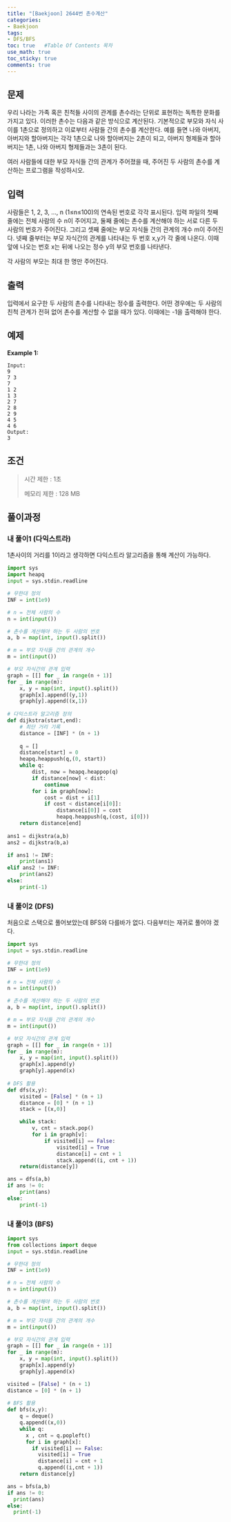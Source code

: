 ```yaml
---
title: "[Baekjoon] 2644번 촌수계산"
categories: 
- Baekjoon
tags:
- DFS/BFS
toc: true   #Table Of Contents 목차 
use_math: true
toc_sticky: true
comments: true
---
```


## 문제

우리 나라는 가족 혹은 친척들 사이의 관계를 촌수라는 단위로 표현하는 독특한 문화를 가지고 있다. 이러한 촌수는 다음과 같은 방식으로 계산된다. 기본적으로 부모와 자식 사이를 1촌으로 정의하고 이로부터 사람들 간의 촌수를 계산한다. 예를 들면 나와 아버지, 아버지와 할아버지는 각각 1촌으로 나와 할아버지는 2촌이 되고, 아버지 형제들과 할아버지는 1촌, 나와 아버지 형제들과는 3촌이 된다.

여러 사람들에 대한 부모 자식들 간의 관계가 주어졌을 때, 주어진 두 사람의 촌수를 계산하는 프로그램을 작성하시오.

## 입력

사람들은 1, 2, 3, …, n (1≤n≤100)의 연속된 번호로 각각 표시된다. 입력 파일의 첫째 줄에는 전체 사람의 수 n이 주어지고, 둘째 줄에는 촌수를 계산해야 하는 서로 다른 두 사람의 번호가 주어진다. 그리고 셋째 줄에는 부모 자식들 간의 관계의 개수 m이 주어진다. 넷째 줄부터는 부모 자식간의 관계를 나타내는 두 번호 x,y가 각 줄에 나온다. 이때 앞에 나오는 번호 x는 뒤에 나오는 정수 y의 부모 번호를 나타낸다.

각 사람의 부모는 최대 한 명만 주어진다.

## 출력

입력에서 요구한 두 사람의 촌수를 나타내는 정수를 출력한다. 어떤 경우에는 두 사람의 친척 관계가 전혀 없어 촌수를 계산할 수 없을 때가 있다. 이때에는 -1을 출력해야 한다.

## 예제

**Example 1:**

```
Input: 
9
7 3
7
1 2
1 3
2 7
2 8
2 9
4 5
4 6
Output: 
3
```

## 조건

> 시간 제한 : 1초
>
> 메모리 제한 : 128 MB

## 풀이과정

### 내 풀이1 (다익스트라)

1촌사이의 거리를 1이라고 생각하면 다익스트라 알고리즘을 통해 계산이 가능하다.

```python
import sys
import heapq
input = sys.stdin.readline

# 무한대 정의
INF = int(1e9)

# n = 전체 사람의 수
n = int(input())

# 촌수를 계산해야 하는 두 사람의 번호
a, b = map(int, input().split())

# m = 부모 자식들 간의 관계의 개수
m = int(input())

# 부모 자식간의 관계 입력
graph = [[] for _ in range(n + 1)]
for _ in range(m):
    x, y = map(int, input().split())
    graph[x].append((y,1))
    graph[y].append((x,1))
    
# 다익스트라 알고리즘 정의
def dijkstra(start,end):
    # 최단 거리 기록
    distance = [INF] * (n + 1)
    
    q = []
    distance[start] = 0
    heapq.heappush(q,(0, start))
    while q:
        dist, now = heapq.heappop(q)
        if distance[now] < dist:
            continue
        for i in graph[now]:
            cost = dist + i[1]
            if cost < distance[i[0]]:
                distance[i[0]] = cost
                heapq.heappush(q,(cost, i[0]))
    return distance[end]
                
ans1 = dijkstra(a,b)
ans2 = dijkstra(b,a)

if ans1 != INF:
    print(ans1)
elif ans2 != INF:
    print(ans2)
else:
    print(-1)
```

### 내 풀이2 (DFS)

처음으로 스택으로 풀어보았는데 BFS와 다를바가 없다. 다음부터는 재귀로 풀어야 겠다.

```python
import sys
input = sys.stdin.readline

# 무한대 정의
INF = int(1e9)

# n = 전체 사람의 수
n = int(input())

# 촌수를 계산해야 하는 두 사람의 번호
a, b = map(int, input().split())

# m = 부모 자식들 간의 관계의 개수
m = int(input())

# 부모 자식간의 관계 입력
graph = [[] for _ in range(n + 1)]
for _ in range(m):
    x, y = map(int, input().split())
    graph[x].append(y)
    graph[y].append(x)
    
# DFS 활용
def dfs(x,y):
    visited = [False] * (n + 1)
    distance = [0] * (n + 1)
    stack = [(x,0)]

    while stack:
        v, cnt = stack.pop()
        for i in graph[v]:
            if visited[i] == False:
                visited[i] = True
                distance[i] = cnt + 1
                stack.append((i, cnt + 1))
    return(distance[y])

ans = dfs(a,b)
if ans != 0:
    print(ans)
else:
    print(-1)
```

###  내 풀이3 (BFS)

```python
import sys
from collections import deque
input = sys.stdin.readline

# 무한대 정의
INF = int(1e9)

# n = 전체 사람의 수
n = int(input())

# 촌수를 계산해야 하는 두 사람의 번호
a, b = map(int, input().split())

# m = 부모 자식들 간의 관계의 개수
m = int(input())

# 부모 자식간의 관계 입력
graph = [[] for _ in range(n + 1)]
for _ in range(m):
    x, y = map(int, input().split())
    graph[x].append(y)
    graph[y].append(x)

visited = [False] * (n + 1)
distance = [0] * (n + 1)
    
# BFS 활용
def bfs(x,y):
    q = deque()
    q.append((x,0))
    while q:
      x , cnt = q.popleft()
      for i in graph[x]:
        if visited[i] == False:
          visited[i] = True
          distance[i] = cnt + 1
          q.append((i,cnt + 1))
    return distance[y]

ans = bfs(a,b)
if ans != 0:
  print(ans)
else:
  print(-1)
```

